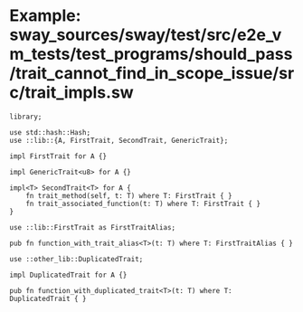 # Example: sway_sources/sway/test/src/e2e_vm_tests/test_programs/should_pass/trait_cannot_find_in_scope_issue/src/trait_impls.sw

```sway
library;

use std::hash::Hash;
use ::lib::{A, FirstTrait, SecondTrait, GenericTrait};

impl FirstTrait for A {}

impl GenericTrait<u8> for A {}

impl<T> SecondTrait<T> for A {
    fn trait_method(self, t: T) where T: FirstTrait { }
    fn trait_associated_function(t: T) where T: FirstTrait { }
}

use ::lib::FirstTrait as FirstTraitAlias;

pub fn function_with_trait_alias<T>(t: T) where T: FirstTraitAlias { }

use ::other_lib::DuplicatedTrait;

impl DuplicatedTrait for A {}

pub fn function_with_duplicated_trait<T>(t: T) where T: DuplicatedTrait { }
```
